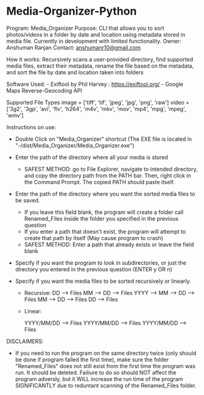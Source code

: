 # Media-Organizer-Python
Program: Media_Organizer
Purpose: CLI that allows you to sort photos/videos in a folder by date and location using metadata stored in media file. Currently in development with limited functionality.
Owner: Anshuman Ranjan
Contact: anshumanr10@gmail.com

How it works: Recursively scans a user-provided directory, find supported media files, extract their metadata,
         rename the file based on the metadata, and sort the file by date and location taken into folders

Software Used:
	- Exiftool by Phil Harvey : https://exiftool.org/
	- Google Maps Reverse-Geocoding API

 Supported File Types
	image = ['tiff', 'tif', 'jpeg', 'jpg', 'png', 'raw']
	video = ['3g2', '3gp', 'avi', 'flv', 'h264', 'm4v', 'mkv', 'mov', 'mp4', 'mpg', 'mpeg', 'wmv']



Instructions on use: 

- Double Click on "Media_Organizer" shortcut (The EXE file is located in "-/dist/Media_Organizer/Media_Organizer.exe")

- Enter the path of the directory where all your media is stored
	- SAFEST METHOD: go to File Explorer, navigate to intended directory, and copy the directory path from the PATH bar.
	  Then, right click in the Command Prompt. The copied PATH should paste itself.

- Enter the path of the directory where you want the sorted media files to be saved.
	- If you leave this field blank, the program will create a folder call Renamed_Files inside the folder
	  you specified in the previous question
	- If you enter a path that doesn't exist, the program will attempt to create that path by itself (May cause program to crash)
	- SAFEST METHOD: Enter a path that already exists or leave the field blank

- Specify if you want the program to look in subdirectories, or just the directory you entered in the previous question (ENTER y OR n)

- Specify if you want the media files to be sorted recursively or linearly.
	- Recursive:
				DD --> Files
			 MM --> DD --> Files
		YYYY --> MM --> DD --> Files
			 MM --> DD --> Files
				DD --> Files
 
	- Linear:
		
		YYYY/MM/DD --> Files
		YYYY/MM/DD --> Files
		YYYY/MM/DD --> Files


DISCLAIMERS: 
- If you need to run the program on the same directory twice (only should be done if program failed the first time),
  make sure the folder "Renamed_Files" does not still exist from the first time the program was run. It should be deleted.
  Failiure to do so should NOT affect the program adversly, but it WILL increase the run time of the program SIGNIFICANTLY
  due to reduntant scanning of the Renamed_Files folder.
